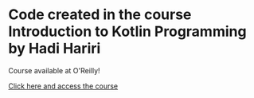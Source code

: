 # Code created in the course Introduction to Kotlin Programming by Hadi Hariri

Course available at O'Reilly!

[Click here and access the course](https://learning.oreilly.com/videos/introduction-to-kotlin/9781491964125)